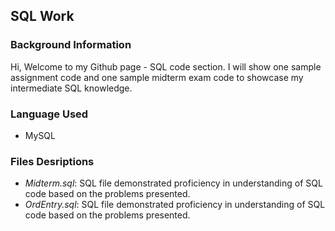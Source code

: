 ## SQL Work 

### Background Information 
Hi, Welcome to my Github page - SQL code section.
I will show one sample assignment code and one sample midterm exam code to showcase my intermediate SQL knowledge.

### Language Used 
- MySQL

### Files Desriptions 
- *Midterm.sql*: SQL file demonstrated proficiency in understanding of SQL code based on the problems presented.
- *OrdEntry.sql*: SQL file demonstrated proficiency in understanding of SQL code based on the problems presented.
